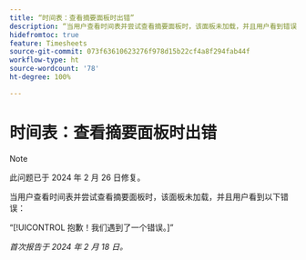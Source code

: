 ```yaml
---
title: “时间表：查看摘要面板时出错”
description: “当用户查看时间表并尝试查看摘要面板时，该面板未加载，并且用户看到错误。”
hidefromtoc: true
feature: Timesheets
source-git-commit: 073f63610623276f978d15b22cf4a8f294fab44f
workflow-type: ht
source-wordcount: '78'
ht-degree: 100%

---
```



# 时间表：查看摘要面板时出错

>[!NOTE]
>
>此问题已于 2024 年 2 月 26 日修复。

当用户查看时间表并尝试查看摘要面板时，该面板未加载，并且用户看到以下错误：

“[!UICONTROL 抱歉！我们遇到了一个错误。]”

_首次报告于 2024 年 2 月 18 日。_
